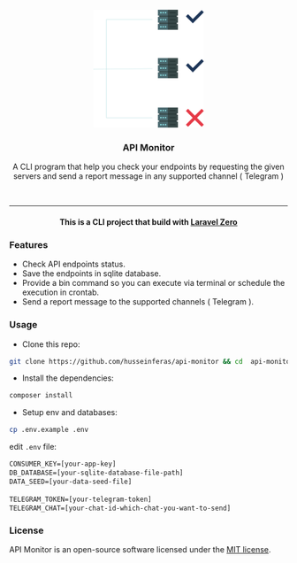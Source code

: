<p align="center">
<img width="200" src="assets/api_m.svg" alt="API Monitor logo"></p>
<h3 align="center">API Monitor</h3>
<p align="center">A CLI program that help you check your endpoints by requesting the given servers and send a report message in any supported channel ( Telegram )</p>
<br>
<hr>


#### <center>This is a CLI project that build with <a href="https://laravel-zero.com">Laravel Zero</a></center>

### Features

* Check API endpoints status.
* Save the endpoints in sqlite database.
* Provide a bin command so you can execute via terminal or schedule the execution in crontab. 
* Send a report message to the supported channels ( Telegram ).

### Usage

* Clone this repo:

```bash
git clone https://github.com/husseinferas/api-monitor && cd  api-monitor
```

* Install the dependencies:
```bash
composer install
```

* Setup env and databases:
```bash
cp .env.example .env
```
edit `.env` file:
```dotenv
CONSUMER_KEY=[your-app-key]
DB_DATABASE=[your-sqlite-database-file-path]
DATA_SEED=[your-data-seed-file]

TELEGRAM_TOKEN=[your-telegram-token]
TELEGRAM_CHAT=[your-chat-id-which-chat-you-want-to-send]
```

### License

API Monitor is an open-source software licensed under the [MIT license](https://github.com/husseinferas/api-monitor/blob/master/LICENSE).
